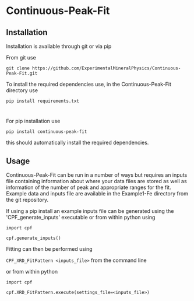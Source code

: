# Continuous-Peak-Fit

## Installation

Installation is available through git or via pip

From git use

`git clone https://github.com/ExperimentalMineralPhysics/Continuous-Peak-Fit.git`

To install the required dependencies use, in the Continuous-Peak-Fit directory use 

`pip install requirements.txt`

# 

For pip installation use

`pip install continuous-peak-fit`

this should automatically install the required dependencies.


## Usage

Continuous-Peak-Fit can be run in a number of ways but requires an inputs file containing information about where your 
data files are stored as well as information of the number of peak and appropriate ranges for the fit. Example data and 
inputs file are available in the Example1-Fe directory from the git repository. 

If using a pip install an example inputs file can be generated using the 'CPF_generate_inputs' executable or from within
 python using

`import cpf`

`cpf.generate_inputs()`

Fitting can then be performed using 

`CPF_XRD_FitPattern <inputs_file>` from the command line

or from within python

`import cpf`

`cpf.XRD_FitPattern.execute(settings_file=<inputs_file>)`

